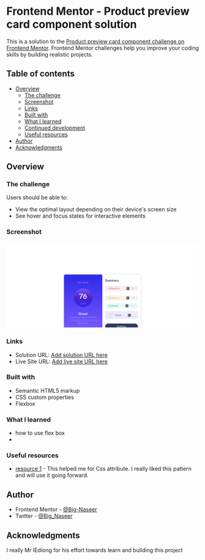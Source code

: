 # Frontend Mentor - Product preview card component solution

This is a solution to the [Product preview card component challenge on Frontend Mentor](https://www.frontendmentor.io/challenges/product-preview-card-component-GO7UmttRfa). Frontend Mentor challenges help you improve your coding skills by building realistic projects.

## Table of contents

- [Overview](#overview)
  - [The challenge](#the-challenge)
  - [Screenshot](#screenshot)
  - [Links](#links)
  - [Built with](#built-with)
  - [What I learned](#what-i-learned)
  - [Continued development](#continued-development)
  - [Useful resources](#useful-resources)
- [Author](#author)
- [Acknowledgments](#acknowledgments)

## Overview

### The challenge

Users should be able to:

- View the optimal layout depending on their device's screen size
- See hover and focus states for interactive elements

### Screenshot

![](./design/Screenshot%202023-10-27%20at%2009-58-13%20Frontend%20Mentor%20Results%20summary%20component.png)

### Links

- Solution URL: [Add solution URL here](https://www.frontendmentor.io/solutions/summary-component-ThYv8n9N8K)
- Live Site URL: [Add live site URL here](https://summary-component-weld.vercel.app/)

### Built with

- Semantic HTML5 markup
- CSS custom properties
- Flexbox

### What I learned

- how to use flex box
-

### Useful resources

- [resource 1](https://developer.mozilla.org/en-US/docs/Learn/CSS) - This helped me for Css attribute. I really liked this pattern and will use it going forward.

## Author

- Frontend Mentor - [@Big-Naseer](https://www.frontendmentor.io/profile/Big-Naseer)
- Twitter - [@Big_Naseer](https://twitter.com/Big_Naseer)

## Acknowledgments

I really Mr IEdiong for his effort towards learn and building this project
